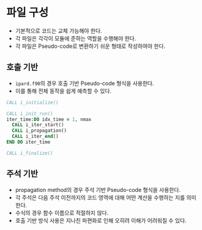# 파일 구성
* 기본적으로 코드는 교체 가능해야 한다.
* 각 파일은 각각이 모듈에 준하는 역할을 수행해야 한다.
* 각 파일은 Pseudo-code로 변환하기 쉬운 형태로 작성하여야 한다.

## 호출 기반
* `ipard.f90`의 경우 호출 기반 Pseudo-code 형식을 사용한다.
* 이를 통해 전체 동작을 쉽게 예측할 수 있다.

```fortran
CALL i_initialize()

CALL i_init_run()
iter_time:DO idx_time = 1, nmax
  CALL i_iter_start()
  CALL i_propagation()
  CALL i_iter_end()
END DO iter_time

CALL i_finalize()
```

## 주석 기반
* propagation method의 경우 주석 기반 Pseudo-code 형식을 사용한다.
* 각 주석은 다음 주석 이전까지의 코드 영역에 대해 어떤 계산을 수행하는 지를 의미한다.
* 수식의 경우 함수 이름으로 적절하지 않다.
* 호출 기반 방식 사용은 지나친 파편화로 인해 오히려 이해가 어려워질 수 있다.